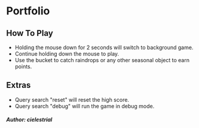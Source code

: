# Portfolio

## How To Play

- Holding the mouse down for 2 seconds will switch to background game.
- Continue holding down the mouse to play.
- Use the bucket to catch raindrops or any other seasonal object to earn points.

## Extras

- Query search "reset" will reset the high score.
- Query search "debug" will run the game in debug mode.

#### _Author: cielestrial_

